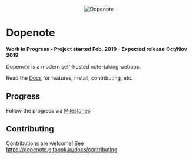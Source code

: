 <p align="center"><img title="Dopenote" alt="Dopenote" src="https://i.imgur.com/nOG6X2B.png"></p>

# Dopenote

**Work in Progress - Project started Feb. 2019 - Expected release Oct/Nov 2019**

Dopenote is a modern self-hosted note-taking webapp.

Read the [Docs](https://dopenote.gitbook.io/docs/) for features, install, contributing, etc.


## Progress

Follow the progress via [Milestones](https://github.com/xy2z/dopenote/milestones)


## Contributing

Contributions are welcome! See https://dopenote.gitbook.io/docs/contributing
